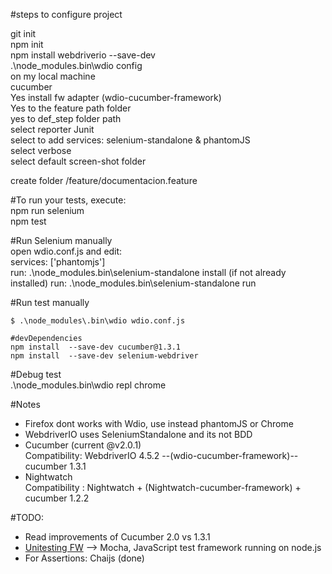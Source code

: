 #steps to configure project

git init  
npm init  
npm install webdriverio --save-dev  
.\node_modules\.bin\wdio config     
on my local machine     
  cucumber      
  Yes install fw adapter (wdio-cucumber-framework)      
  Yes to the feature path folder      
  yes to def_step folder path     
  select reporter Junit     
  select to add services: selenium-standalone & phantomJS     
  select verbose      
  select default screen-shot folder

create folder /feature/documentacion.feature



#To run your tests, execute:   
npm run selenium   
npm test

#Run Selenium manually   
open wdio.conf.js and edit:   
services: ['phantomjs']   
run: .\node_modules\.bin\selenium-standalone install (if not already installed)
run: .\node_modules\.bin\selenium-standalone run

#Run test manually
```shell
$ .\node_modules\.bin\wdio wdio.conf.js

#devDependencies
npm install  --save-dev cucumber@1.3.1      
npm install  --save-dev selenium-webdriver      
  ```

#Debug test     
  .\node_modules\.bin\wdio repl chrome


#Notes
- Firefox dont works with Wdio, use instead phantomJS or Chrome
- WebdriverIO uses SeleniumStandalone and its not BDD
- Cucumber (current @v2.0.1)  
Compatibility: WebdriverIO 4.5.2 --(wdio-cucumber-framework)-- cucumber 1.3.1
- Nightwatch  
Compatibility : Nightwatch + (Nightwatch-cucumber-framework) + cucumber 1.2.2


#TODO:

- Read improvements of Cucumber 2.0 vs 1.3.1
- [Unitesting FW](https://en.wikipedia.org/wiki/List_of_unit_testing_frameworks#JavaScript) --> Mocha, JavaScript test framework running on node.js
- For Assertions: Chaijs (done)
